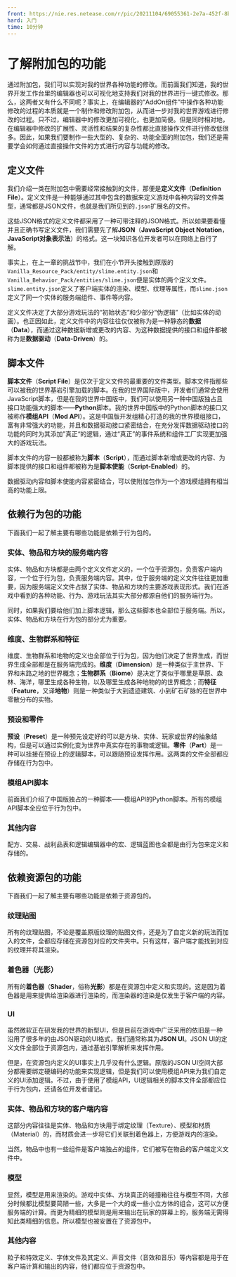 ```yaml
---
front: https://nie.res.netease.com/r/pic/20211104/69055361-2e7a-452f-8b1a-f23e1262a03a.jpg
hard: 入门
time: 10分钟
---
```


# 了解附加包的功能

通过附加包，我们可以实现对我的世界各种功能的修改。而前面我们知道，我的世界开发工作台里的编辑器也可以可视化地支持我们对我的世界进行一键式修改。那么，这两者又有什么不同呢？事实上，在编辑器的“AddOn组件”中操作各种功能修改的过程的本质就是一个制作和修改附加包，从而进一步对我的世界游戏进行修改的过程。只不过，编辑器中的修改更加可视化，也更加简便。但是同时相对地，在编辑器中修改的扩展性、灵活性和结果的复杂性都比直接操作文件进行修改低很多。因此，如果我们要制作一些大型的、复杂的、功能全面的附加包，我们还是需要学会如何通过直接操作文件的方式进行内容与功能的修改。

## 定义文件

我们介绍一类在附加包中需要经常接触到的文件，那便是**定义文件**（**Definition File**）。定义文件是一种能够通过其中包含的数据来定义游戏中各种内容的文件类型，通常都是JSON文件，也就是我们所见到的`.json`扩展名的文件。

这些JSON格式的定义文件都采用了一种可带注释的JSON格式。所以如果要看懂并且正确书写定义文件，我们需要先了解**JSON**（**JavaScript Object Notation**，**JavaScript对象表示法**）的格式。这一块知识各位开发者可以在网络上自行了解。

事实上，在上一章的挑战节中，我们在小节开头接触到原版的`Vanilla_Resource_Pack/entity/slime.entity.json`和`Vanilla_Behavior_Pack/entities/slime.json`便是实体的两个定义文件。`slime.entity.json`定义了客户端实体的渲染、模型、纹理等属性，而`slime.json`定义了同一个实体的服务端组件、事件等内容。

定义文件决定了大部分游戏玩法的“初始状态”和少部分“伪逻辑”（比如实体的动画）。也正因如此，定义文件中的内容往往仅仅被称为是一种静态的**数据**（**Data**），而通过这种数据新增或更改的内容、为这种数据提供的接口和组件都被称为是**数据驱动**（**Data-Driven**）的。

## 脚本文件

**脚本文件**（**Script File**）是仅次于定义文件的最重要的文件类型。脚本文件指那些可以被我的世界基岩引擎加载的脚本。在我的世界国际版中，开发者们通常会使用JavaScript脚本，但是在我的世界中国版中，我们可以使用另一种中国版独占且接口功能强大的脚本——**Python**脚本。我的世界中国版中的Python脚本的接口又被称作**模组API**（**Mod API**）。这是中国版开发组精心打造的我的世界模组接口，富有非常强大的功能，并且和数据驱动接口紧密结合，在充分发挥数据驱动接口的功能的同时为其添加”真正“的逻辑，通过“真正”的事件系统和组件工厂实现更加强大的游戏玩法。

脚本文件的内容一般都被称为**脚本**（**Script**），而通过脚本新增或更改的内容、为脚本提供的接口和组件都被称为是**脚本使能**（**Script-Enabled**）的。

数据驱动内容和脚本使能内容紧密结合，可以使附加包作为一个游戏模组拥有相当高的功能上限。

## 依赖行为包的功能

下面我们一起了解主要有哪些功能是依赖于行为包的。

### 实体、物品和方块的服务端内容

实体、物品和方块都是由两个定义文件定义的，一个位于资源包，负责客户端内容，一个位于行为包，负责服务端内容。其中，位于服务端的定义文件往往更加重要，因为服务端定义文件占据了实体、物品和方块的主要游戏表现形式。我们在游戏中看到的各种功能、行为、游戏玩法其实大部分都源自他们的服务端行为。

同时，如果我们要给他们加上脚本逻辑，那么这些脚本也全部位于服务端。所以，实体、物品和方块在行为包的部分尤为重要。

### 维度、生物群系和特征

维度、生物群系和地物的定义也全部位于行为包，因为他们决定了世界生成，而世界生成全部都是在服务端完成的。**维度**（**Dimension**）是一种类似于主世界、下界和末路之地的世界概念；**生物群系**（**Biome**）是决定了类似于哪里是草原、森林、海洋，哪里生成各种生物，以及哪里生成各种地物的的世界概念；而**特征**（**Feature**，又译**地物**）则是一种类似于大到遗迹建筑、小到矿石矿脉的在世界中零散分布的实物。

### 预设和零件

**预设**（**Preset**）是一种预先设定好的可以是方块、实体、玩家或世界的抽象结构，但是可以通过实例化变为世界中真实存在的事物或逻辑。**零件**（**Part**）是一种可以挂接在预设上的逻辑脚本，可以跟随预设发挥作用。这两类的文件全部都应存储在行为包中。

### 模组API脚本

前面我们介绍了中国版独占的一种脚本——模组API的Python脚本。所有的模组API脚本全应位于行为包中。

### 其他内容

配方、交易、战利品表和逻辑编辑器中的宏、逻辑蓝图也全都是由行为包来定义和存储的。

## 依赖资源包的功能

下面我们一起了解主要有哪些功能是依赖于资源包的。

### 纹理贴图

所有的纹理贴图，不论是覆盖原版纹理的贴图文件，还是为了自定义新的玩法而加入的文件，全都应存储在资源包对应的文件夹中。只有这样，客户端才能找到对应的纹理并将其渲染。

### 着色器（光影）

所有的**着色器**（**Shader**，俗称**光影**）都是在资源包中定义和实现的。这是因为着色器是用来提供给渲染器进行渲染的，而渲染器的渲染是仅发生于客户端的内容。

### UI

虽然微软正在研发我的世界的新型UI，但是目前在游戏中广泛采用的依旧是一种沿用了很多年的由JSON驱动的UI格式，我们通常称其为**JSON UI**。JSON UI的定义文件全部位于资源包内，通过基岩引擎解析来发挥作用。

但是，在资源包内定义的UI事实上几乎没有什么逻辑。原版的JSON UI空间大部分都需要绑定硬编码的功能来实现逻辑，但是我们可以使用模组API来为我们自定义的UI添加逻辑。不过，由于使用了模组API，UI逻辑相关的脚本文件全部都应位于行为包内，还请各位开发者谨记。

### 实体、物品和方块的客户端内容

这部分内容往往是实体、物品和方块用于绑定纹理（Texture）、模型和材质（Material）的，而材质会进一步将它们关联到着色器上，方便游戏内的渲染。

当然，物品中也有一些组件是客户端独占的组件，它们被写在物品的客户端定义文件中。

### 模型

显然，模型是用来渲染的。游戏中实体、方块真正的碰撞箱往往与模型不同，大部分时候都比模型要简陋一些，大多是一个大的或一些小立方体的组合，这可以方便服务端的计算。而更为精细的模型则是用来输出在玩家的屏幕上的，服务端无需得知此类精细的信息。所以模型也被安置在了资源包中。

### 其他内容

粒子和特效定义、字体文件及其定义、声音文件（音效和音乐）等内容都是用于在客户端计算和输出的内容，他们都应位于资源包中。